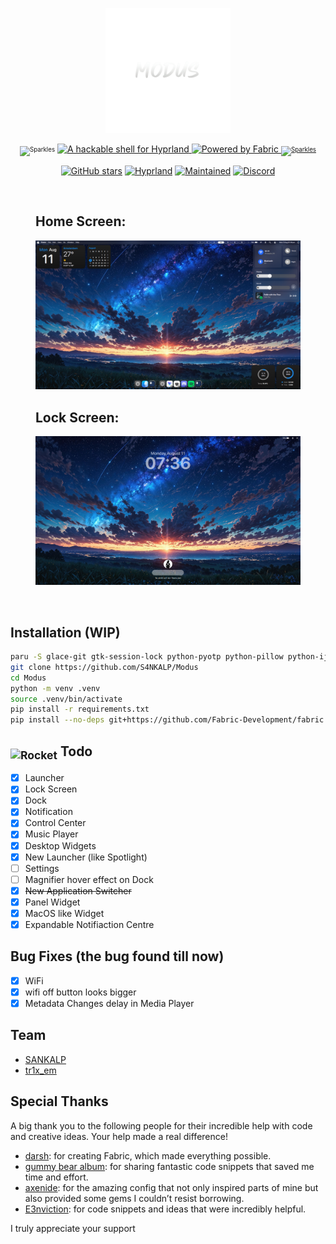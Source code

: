 <p align="center">
  <img src="assets/modus.png" height="200" alt="Logo">
</p>

<p align="center">
  <sub><sup><img src="https://raw.githubusercontent.com/Tarikul-Islam-Anik/Telegram-Animated-Emojis/main/Activity/Sparkles.webp" alt="Sparkles" width="25" height="25"/></sup></sub>
  <a href="https://github.com/hyprwm/Hyprland">
    <img src="https://img.shields.io/badge/A%20hackable%20shell%20for-Hyprland-0092CD?style=for-the-badge&logo=linux&color=0092CD&logoColor=D9E0EE&labelColor=000000" alt="A hackable shell for Hyprland">
  </a>
  <a href="https://github.com/Fabric-Development/fabric/">
    <img src="https://img.shields.io/badge/Powered%20by-Fabric-FAFAFA?style=for-the-badge&logo=python&color=FAFAFA&logoColor=D9E0EE&labelColor=000000" alt="Powered by Fabric">
  <sub><sup><img src="https://raw.githubusercontent.com/Tarikul-Islam-Anik/Telegram-Animated-Emojis/main/Activity/Sparkles.webp" alt="Sparkles" width="25" height="25"/></sup></sub>
  </a>
  </p>

<div align="center">

[![GitHub stars](https://img.shields.io/github/stars/S4NKALP/Modus?style=for-the-badge&logo=github&color=FFB686&logoColor=D9E0EE&labelColor=292324)](https://github.com/S4NKALP/Modus/stargazers)
[![Hyprland](https://img.shields.io/badge/Made%20for-Hyprland-pink?style=for-the-badge&logo=linux&logoColor=D9E0EE&labelColor=292324&color=C6A0F6)](https://hyprland.org/)
[![Maintained](https://img.shields.io/badge/Maintained-Yes-blue?style=for-the-badge&logo=linux&logoColor=D9E0EE&labelColor=292324&color=3362E1)]()
[![Discord](https://dcbadge.limes.pink/api/server/https://discord.gg/EMWUTgegDm)](https://discord.gg/EMWUTgegDm)

</div>

<br>

<figure>
  <h2>Home Screen:</h2>
  <img src="assets/screenshots/home.png" alt="fabric">
  <br/>  
  <h2>Lock Screen:</h2>
    <img src="assets/screenshots/lock.png" alt="fabric">
</figure>
<br>

## Installation (WIP)

```bash
paru -S glace-git gtk-session-lock python-pyotp python-pillow python-ijson python-setproctitle
git clone https://github.com/S4NKALP/Modus
cd Modus
python -m venv .venv
source .venv/bin/activate
pip install -r requirements.txt
pip install --no-deps git+https://github.com/Fabric-Development/fabric.git
```

<h2><sub><img src="https://raw.githubusercontent.com/Tarikul-Islam-Anik/Animated-Fluent-Emojis/master/Emojis/Travel%20and%20places/Rocket.png" alt="Rocket" width="25" height="25" /></sub> Todo</h2>

- [x] Launcher
- [x] Lock Screen
- [x] Dock
- [x] Notification
- [x] Control Center
- [x] Music Player
- [x] Desktop Widgets
- [x] New Launcher (like Spotlight)
- [ ] Settings
- [ ] Magnifier hover effect on Dock
- [x] ~~New Application Switcher~~
- [x] Panel Widget
- [x] MacOS like Widget
- [x] Expandable Notifiaction Centre
## Bug Fixes (the bug found till now)

- [x] WiFi
- [x] wifi off button looks bigger
- [x] Metadata Changes delay in Media Player

## Team

- [SANKALP](https://github.com/S4NKALP/)
- [tr1x_em](https://github.com/tr1xem)

## Special Thanks

A big thank you to the following people for their incredible help with code and creative ideas. Your help made a real difference!

- [darsh](https://github.com/its-darsh): for creating Fabric, which made everything possible.
- [gummy bear album](https://github.com/muhchaudhary): for sharing fantastic code snippets that saved me time and effort.
- [axenide](https://github.com/Axenide): for the amazing config that not only inspired parts of mine but also provided some gems I couldn’t resist borrowing.
- [E3nviction](https://github.com/E3nviction/): for code snippets and ideas that were incredibly helpful.

I truly appreciate your support
